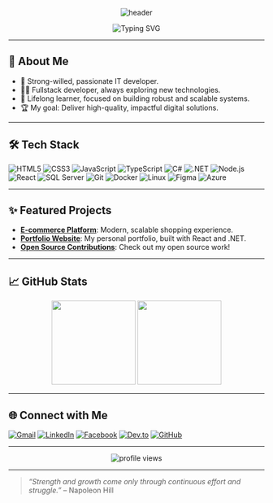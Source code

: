 <!-- Banner -->
<p align="center">
  <img src="https://capsule-render.vercel.app/api?type=waving&color=0:00c6ff,100:0072ff&height=180&section=header&text=Hi%20I'm%201Tatsumi2%20💪&fontSize=38&fontAlign=50&fontColor=ffffff" alt="header"/>
</p>

<p align="center">
  <img src="https://readme-typing-svg.demolab.com?font=Fira+Code&weight=700&size=24&pause=1000&color=0072FF&center=true&vCenter=true&width=435&lines=Welcome+to+my+GitHub+profile!;IT+Engineer+%7C+Fullstack+Developer;Always+learning+new+things+%F0%9F%92%BB" alt="Typing SVG" />
</p>

---

## 👨 About Me

- 💪 Strong-willed, passionate IT developer.
- 👨‍💻 Fullstack developer, always exploring new technologies.
- 🌱 Lifelong learner, focused on building robust and scalable systems.
- 🏆 My goal: Deliver high-quality, impactful digital solutions.

---

## 🛠️ Tech Stack

![HTML5](https://img.shields.io/badge/-HTML5-E34F26?logo=html5&logoColor=fff&style=flat)
![CSS3](https://img.shields.io/badge/-CSS3-1572B6?logo=css3&logoColor=fff&style=flat)
![JavaScript](https://img.shields.io/badge/-JavaScript-F7DF1E?logo=javascript&logoColor=222&style=flat)
![TypeScript](https://img.shields.io/badge/-TypeScript-3178C6?logo=typescript&logoColor=fff&style=flat)
![C#](https://img.shields.io/badge/-C%23-239120?logo=c-sharp&logoColor=fff&style=flat)
![.NET](https://img.shields.io/badge/-.NET-512BD4?logo=dotnet&logoColor=fff&style=flat)
![Node.js](https://img.shields.io/badge/-Node.js-339933?logo=node.js&logoColor=fff&style=flat)
![React](https://img.shields.io/badge/-React-61DAFB?logo=react&logoColor=222&style=flat)
![SQL Server](https://img.shields.io/badge/-SQL%20Server-CC2927?logo=microsoft-sql-server&logoColor=fff&style=flat)
![Git](https://img.shields.io/badge/-Git-F05032?logo=git&logoColor=fff&style=flat)
![Docker](https://img.shields.io/badge/-Docker-2496ED?logo=docker&logoColor=fff&style=flat)
![Linux](https://img.shields.io/badge/-Linux-FCC624?logo=linux&logoColor=222&style=flat)
![Figma](https://img.shields.io/badge/-Figma-F24E1E?logo=figma&logoColor=fff&style=flat)
![Azure](https://img.shields.io/badge/-Azure-0078D4?logo=microsoft-azure&logoColor=fff&style=flat)

---

## ✨ Featured Projects

- [**E-commerce Platform**](https://github.com/1Tatsumi2/E-commerce): Modern, scalable shopping experience.
- [**Portfolio Website**](https://github.com/1Tatsumi2/portfolio): My personal portfolio, built with React and .NET.
- [**Open Source Contributions**](https://github.com/1Tatsumi2?tab=repositories): Check out my open source work!

---

## 📈 GitHub Stats

<p align="center">
  <img src="https://github-readme-stats.vercel.app/api?username=1Tatsumi2&show_icons=true&theme=radical" height="165" />
  <img src="https://github-readme-stats.vercel.app/api/top-langs/?username=1Tatsumi2&layout=compact&theme=radical" height="165" />
</p>

---

## 🌐 Connect with Me

[![Gmail](https://img.shields.io/badge/-Gmail-D14836?logo=gmail&logoColor=fff&style=flat)](mailto:your.email@gmail.com)
[![LinkedIn](https://img.shields.io/badge/-LinkedIn-0077B5?logo=linkedin&logoColor=fff&style=flat)](https://linkedin.com/in/yourprofile)
[![Facebook](https://img.shields.io/badge/-Facebook-1877F2?logo=facebook&logoColor=fff&style=flat)](https://facebook.com/yourprofile)
[![Dev.to](https://img.shields.io/badge/-Dev.to-0A0A0A?logo=devdotto&logoColor=fff&style=flat)](https://dev.to/yourprofile)
[![GitHub](https://img.shields.io/badge/-GitHub-181717?logo=github&logoColor=fff&style=flat)](https://github.com/1Tatsumi2)

---

<p align="center">
  <img src="https://komarev.com/ghpvc/?username=1Tatsumi2&label=Profile+Views&color=0072ff&style=flat" alt="profile views"/>
</p>

---

> *“Strength and growth come only through continuous effort and struggle.”* – Napoleon Hill
